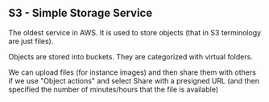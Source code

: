 ﻿## S3 - Simple Storage Service

The oldest service in AWS. It is used to store objects (that in S3 terminology are just files).

Objects are stored into buckets. They are categorized with virtual folders.

We can upload files (for instance images) and then share them with others if we use "Object actions" and select 
Share with a presigned URL (and then specified the number of minutes/hours that the file is available)